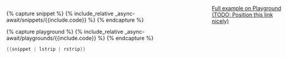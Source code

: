 <a style="position: absolute; left: 80%" target="_blank" href="#">
  Full example on Playground
  (TODO: Position this link nicely)
</a>

{% capture snippet %}
{% include_relative _async-await/snippets/{{include.code}} %}
{% endcapture %}

{% capture playground %}
{% include_relative _async-await/playgrounds/{{include.code}} %}
{% endcapture %}

```rust
{{snippet | lstrip | rstrip}}
```

<script type="text/rust">{{playground | lstrip | rstrip}}</script>
<script type="text/javascript">
(() => {
  let me = document.currentScript
  let playground = me.previousElementSibling
  let link = playground.previousElementSibling.previousElementSibling.children[0]
  link.href = `https://play.rust-lang.org/?version=nightly&edition=2018&code=${encodeURIComponent(playground.text)}`
})()
</script>

